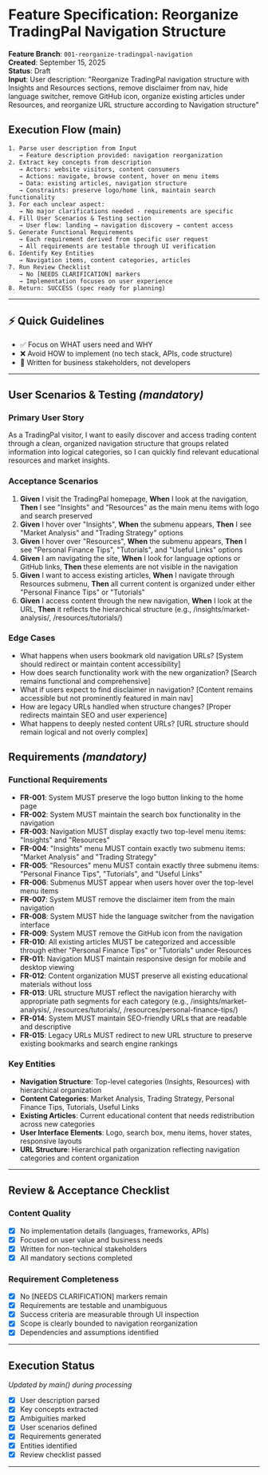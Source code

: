 # Feature Specification: Reorganize TradingPal Navigation Structure

**Feature Branch**: `001-reorganize-tradingpal-navigation`  
**Created**: September 15, 2025  
**Status**: Draft  
**Input**: User description: "Reorganize TradingPal navigation structure with Insights and Resources sections, remove disclaimer from nav, hide language switcher, remove GitHub icon, organize existing articles under Resources, and reorganize URL structure according to Navigation structure"

## Execution Flow (main)
```
1. Parse user description from Input
   → Feature description provided: navigation reorganization
2. Extract key concepts from description
   → Actors: website visitors, content consumers
   → Actions: navigate, browse content, hover on menu items
   → Data: existing articles, navigation structure
   → Constraints: preserve logo/home link, maintain search functionality
3. For each unclear aspect:
   → No major clarifications needed - requirements are specific
4. Fill User Scenarios & Testing section
   → User flow: landing → navigation discovery → content access
5. Generate Functional Requirements
   → Each requirement derived from specific user request
   → All requirements are testable through UI verification
6. Identify Key Entities
   → Navigation items, content categories, articles
7. Run Review Checklist
   → No [NEEDS CLARIFICATION] markers
   → Implementation focuses on user experience
8. Return: SUCCESS (spec ready for planning)
```

---

## ⚡ Quick Guidelines
- ✅ Focus on WHAT users need and WHY
- ❌ Avoid HOW to implement (no tech stack, APIs, code structure)
- 👥 Written for business stakeholders, not developers

---

## User Scenarios & Testing *(mandatory)*

### Primary User Story
As a TradingPal visitor, I want to easily discover and access trading content through a clean, organized navigation structure that groups related information into logical categories, so I can quickly find relevant educational resources and market insights.

### Acceptance Scenarios
1. **Given** I visit the TradingPal homepage, **When** I look at the navigation, **Then** I see "Insights" and "Resources" as the main menu items with logo and search preserved
2. **Given** I hover over "Insights", **When** the submenu appears, **Then** I see "Market Analysis" and "Trading Strategy" options
3. **Given** I hover over "Resources", **When** the submenu appears, **Then** I see "Personal Finance Tips", "Tutorials", and "Useful Links" options
4. **Given** I am navigating the site, **When** I look for language options or GitHub links, **Then** these elements are not visible in the navigation
5. **Given** I want to access existing articles, **When** I navigate through Resources submenu, **Then** all current content is organized under either "Personal Finance Tips" or "Tutorials"
6. **Given** I access content through the new navigation, **When** I look at the URL, **Then** it reflects the hierarchical structure (e.g., /insights/market-analysis/, /resources/tutorials/)

### Edge Cases
- What happens when users bookmark old navigation URLs? [System should redirect or maintain content accessibility]
- How does search functionality work with the new organization? [Search remains functional and comprehensive]  
- What if users expect to find disclaimer in navigation? [Content remains accessible but not prominently featured in main nav]
- How are legacy URLs handled when structure changes? [Proper redirects maintain SEO and user experience]
- What happens to deeply nested content URLs? [URL structure should remain logical and not overly complex]

## Requirements *(mandatory)*

### Functional Requirements
- **FR-001**: System MUST preserve the logo button linking to the home page
- **FR-002**: System MUST maintain the search box functionality in the navigation
- **FR-003**: Navigation MUST display exactly two top-level menu items: "Insights" and "Resources"
- **FR-004**: "Insights" menu MUST contain exactly two submenu items: "Market Analysis" and "Trading Strategy"
- **FR-005**: "Resources" menu MUST contain exactly three submenu items: "Personal Finance Tips", "Tutorials", and "Useful Links"
- **FR-006**: Submenus MUST appear when users hover over the top-level menu items
- **FR-007**: System MUST remove the disclaimer item from the main navigation
- **FR-008**: System MUST hide the language switcher from the navigation interface
- **FR-009**: System MUST remove the GitHub icon from the navigation
- **FR-010**: All existing articles MUST be categorized and accessible through either "Personal Finance Tips" or "Tutorials" under Resources
- **FR-011**: Navigation MUST maintain responsive design for mobile and desktop viewing
- **FR-012**: Content organization MUST preserve all existing educational materials without loss
- **FR-013**: URL structure MUST reflect the navigation hierarchy with appropriate path segments for each category (e.g., /insights/market-analysis/, /resources/tutorials/, /resources/personal-finance-tips/)
- **FR-014**: System MUST maintain SEO-friendly URLs that are readable and descriptive
- **FR-015**: Legacy URLs MUST redirect to new URL structure to preserve existing bookmarks and search engine rankings

### Key Entities
- **Navigation Structure**: Top-level categories (Insights, Resources) with hierarchical organization
- **Content Categories**: Market Analysis, Trading Strategy, Personal Finance Tips, Tutorials, Useful Links
- **Existing Articles**: Current educational content that needs redistribution across new categories
- **User Interface Elements**: Logo, search box, menu items, hover states, responsive layouts
- **URL Structure**: Hierarchical path organization reflecting navigation categories and content organization

---

## Review & Acceptance Checklist

### Content Quality
- [x] No implementation details (languages, frameworks, APIs)
- [x] Focused on user value and business needs
- [x] Written for non-technical stakeholders
- [x] All mandatory sections completed

### Requirement Completeness
- [x] No [NEEDS CLARIFICATION] markers remain
- [x] Requirements are testable and unambiguous  
- [x] Success criteria are measurable through UI inspection
- [x] Scope is clearly bounded to navigation reorganization
- [x] Dependencies and assumptions identified

---

## Execution Status
*Updated by main() during processing*

- [x] User description parsed
- [x] Key concepts extracted
- [x] Ambiguities marked
- [x] User scenarios defined
- [x] Requirements generated
- [x] Entities identified
- [x] Review checklist passed

---
